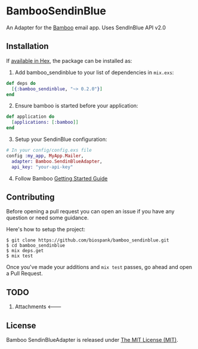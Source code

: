 # BambooSendinBlue

An Adapter for the [Bamboo](https://github.com/thoughtbot/bamboo) email app.
Uses SendInBlue API v2.0

## Installation

If [available in Hex](https://hex.pm/docs/publish), the package can be installed as:

1. Add bamboo_sendinblue to your list of dependencies in `mix.exs`:

  ```elixir
  def deps do
    [{:bamboo_sendinblue, "~> 0.2.0"}]
  end
  ```

2. Ensure bamboo is started before your application:

  ```elixir
  def application do
    [applications: [:bamboo]]
  end
  ```

3. Setup your SendinBlue configuration:

  ```elixir
  # In your config/config.exs file
  config :my_app, MyApp.Mailer,
    adapter: Bamboo.SendinBlueAdapter,
    api_key: "your-api-key"
  ```

4. Follow Bamboo [Getting Started Guide](https://github.com/thoughtbot/bamboo#getting-started)

## Contributing

Before opening a pull request you can open an issue if you have any question or need some guidance.

Here's how to setup the project:

```
$ git clone https://github.com/biospank/bamboo_sendinblue.git
$ cd bamboo_sendinblue
$ mix deps.get
$ mix test
```

Once you've made your additions and `mix test` passes, go ahead and open a Pull Request.

## TODO

1. Attachments <---

## License

Bamboo SendinBlueAdapter is released under [The MIT License (MIT)](https://opensource.org/licenses/MIT).
